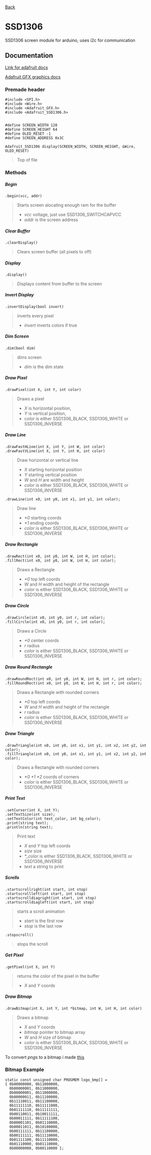[Back](/Documentation/Documentation.md)
# SSD1306

SSD1306 screen module for arduino, uses i2c for communication

## Documentation

[Link for adafruit docs](https://adafruit.github.io/Adafruit_SSD1306/html/class_adafruit___s_s_d1306.html)

[Adafruit GFX graphics docs](https://learn.adafruit.com/adafruit-gfx-graphics-library?view=all)

### Premade header

```arduino
#include <SPI.h>
#include <Wire.h>
#include <Adafruit_GFX.h>
#include <Adafruit_SSD1306.h>


#define SCREEN_WIDTH 128
#define SCREEN_HEIGHT 64
#define OLED_RESET -1
#define SCREEN_ADDRESS 0x3C

Adafruit_SSD1306 display(SCREEN_WIDTH, SCREEN_HEIGHT, &Wire, OLED_RESET)
```
> Top of file

### Methods

##### Begin
```arduino
.begin(vcc, addr)
```
> Starts screen alocating enough ram for the buffer
> - *vcc* voltage, just use SSD1306_SWITCHCAPVCC
> - *addr* is the screen address

##### Clear Buffer
```arduino
.clearDisplay()
``` 
> Clears screen buffer (all pixels to off)

##### Display
```arduino
.display()
```
> Displays content from buffer to the screen

##### Invert Display
```arduino
.invertDisplay(bool invert)
```
> inverts every pixel
> - *invert* inverts colors if true

##### Dim Screen
```arduino
.dim(bool dim)
```
> dims screen  
> - *dim* is the dim state

##### Draw Pixel
```arduino
.drawPixel(int X, int Y, int color)
```
> Draws a pixel
> - *X* is horizontal position,  
> - *Y* is vertical position,  
> - *color* is either SSD1306_BLACK, SSD1306_WHITE or SSD1306_INVERSE

##### Draw Line
```arduino
.drawFastHLine(int X, int Y, int W, int color)
.drawFastVLine(int X, int Y, int H, int color)
```  
> Draw horizontal or vertical line  
> - *X* starting horizontal position  
> - *Y* starting vertical position  
> - *W* and *H* are width and height  
> - *color* is either SSD1306_BLACK, SSD1306_WHITE or SSD1306_INVERSE

```arduino
.drawLine(int x0, int y0, int x1, int y1, int color);
```
> Draw  line  
> - *\*0* starting coords  
> - *\*1* ending coords   
> - *color* is either SSD1306_BLACK, SSD1306_WHITE or SSD1306_INVERSE


##### Draw Rectangle
```arduino
.drawRect(int x0, int y0, int W, int H, int color);  
.fillRect(int x0, int y0, int W, int H, int color);  
```
> Draws a Rectangle
> - *\*0* top left coords
> - *W* and *H* width and height of the rectangle
> - *color* is either SSD1306_BLACK, SSD1306_WHITE or SSD1306_INVERSE

##### Draw Circle
```arduino
.drawCircle(int x0, int y0, int r, int color);  
.fillCircle(int x0, int y0, int r, int color);
```
> Draws a Circle
> - *\*0* center coords
> - *r* radius
> - *color* is either SSD1306_BLACK, SSD1306_WHITE or SSD1306_INVERSE

##### Draw Round Rectangle
```arduino
.drawRoundRect(int x0, int y0, int W, int H, int r, int color);  
.fillRoundRect(int x0, int y0, int W, int H, int r, int color);
```
> Draws a Rectangle with rounded corners
> - *\*0* top left coords
> - *W* and *H* width and height of the rectangle
> - *r* radius
> - *color* is either SSD1306_BLACK, SSD1306_WHITE or SSD1306_INVERSE

##### Draw Triangle
```arduino
.drawTriangle(int x0, int y0, int x1, int y1, int x2, int y2, int color);
.fillTriangle(int x0, int y0, int x1, int y1, int x2, int y2, int color);
```
> Draws a Rectangle with rounded corners
> - *\*0* *\*1* *\*2* coords of corners
> - *color* is either SSD1306_BLACK, SSD1306_WHITE or SSD1306_INVERSE

##### Print Text
```arduino
.setCursor(int X, int Y);
.setTextSize(int size);
.setTextColor(int text_color, int bg_color);
.print(string text);
.println(string text);
```
> Print text
> - *X* and *Y* top left coords
> - *size* size
> - *\*_color* is either SSD1306_BLACK, SSD1306_WHITE or SSD1306_INVERSE
> - *text* a string to print

##### Scrells
```arduino
.startscrollright(int start, int stop)
.startscrollleft(int start, int stop)
.startscrolldiagright(int start, int stop)
.startscrolldiagleft(int start, int stop)
```
> starts a scroll animation  
> - *start* is the first row  
> - *stop* is the last row

```arduino
.stopscroll()
```  
> stops the scroll

##### Get Pixel
```arduino
.getPixel(int X, int Y)
```
> returns the color of the pixel in the buffer
> - *X* and *Y* coords  

##### Draw Bitmap
```arduino
.drawBitmap(int X, int Y, int *bitmap, int W, int H, int color)
```
> Draws a bitmap
> - *X* and *Y* coords
> - *bitmap* pointer to bitmap array
> - *W* and *H* size of bitmap
> - *color* is either SSD1306_BLACK, SSD1306_WHITE or SSD1306_INVERSE

To convert *png*s to a bitmap i made [this](https://github.com/henrique11varela/PNG_to_Bitmap)  

### Bitmap Example  
``` arduino
static const unsigned char PROGMEM logo_bmp[] =
{ 0b00000000, 0b11000000,
  0b00000001, 0b11000000,
  0b00000001, 0b11000000,
  0b00000011, 0b11100000,
  0b11110011, 0b11100000,
  0b11111110, 0b11111000,
  0b01111110, 0b11111111,
  0b00110011, 0b10011111,
  0b00011111, 0b11111100,
  0b00001101, 0b01110000,
  0b00011011, 0b10100000,
  0b00111111, 0b11100000,
  0b00111111, 0b11110000,
  0b01111100, 0b11110000,
  0b01110000, 0b01110000,
  0b00000000, 0b00110000 };
```


